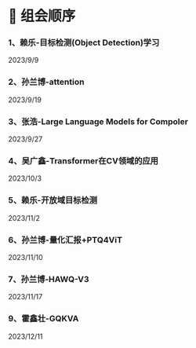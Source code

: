 # :star2: 组会顺序

### 1、赖乐-目标检测(Object Detection)学习

2023/9/9 

### 2、孙兰博-attention

2023/9/19

### 3、张浩-Large Language Models for Compoler

2023/9/27

### 4、吴广鑫-Transformer在CV领域的应用

2023/10/3

### 5、赖乐-开放域目标检测

2023/11/2

### 6、孙兰博-量化汇报+PTQ4ViT

2023/11/10

### 7、孙兰博-HAWQ-V3

2023/11/17


### 9、霍鑫壮-GQKVA

2023/12/11
